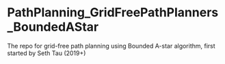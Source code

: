 # PathPlanning_GridFreePathPlanners_BoundedAStar
The repo for grid-free path planning using Bounded A-star algorithm, first started by Seth Tau (2019+)
